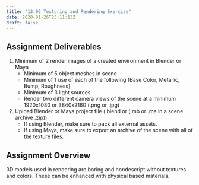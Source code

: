 ```yaml
---
title: "13.06 Texturing and Rendering Exercise"
date: 2020-01-26T23:11:13Z
draft: false
---
```


## Assignment Deliverables

1. Minimum of 2 render images of a created environment in Blender or Maya
   - Minimum of 5 object meshes in scene
   - Minimum of 1 use of each of the following (Base Color, Metallic, Bump, Roughness)
   - Minimum of 3 light sources
   - Render two different camera views of the scene at a minimum 1920x1080 or 3840x2160 (.png or .jpg)
2. Upload Blender or Maya project file (.blend or (.mb or .ma in a scene archive .zip))
   - If using Blender, make sure to pack all external assets.
   - If using Maya, make sure to export an archive of the scene with all of the texture files.

## Assignment Overview

3D models used in rendering are boring and nondescript without textures and colors. These can be enhanced with physical based materials.
